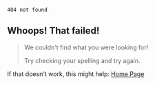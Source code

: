`404 not found`

**Whoops! That failed!**
--------------------

> We couldn't find what you were looking for!
>
> Try checking your spelling and try again.

If that doesn't work, this might help: [Home Page](https://gloriousglider8.github.io "Home Page")
